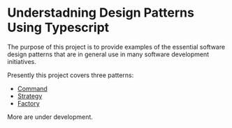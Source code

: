 # Understadning Design Patterns Using Typescript

The purpose of this project is to provide examples of the essential software design patterns that are in general use in many software development initiatives.

Presently this project covers three patterns:

* [Command](./command)
* [Strategy](./strategy)
* [Factory](./factory)

More are under development.

